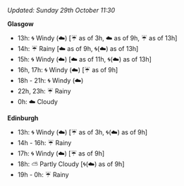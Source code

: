 *Updated: Sunday 29th October 11:30*

**Glasgow**

* 13h: :cyclone: Windy (:cloud:) [:umbrella: as of 3h, :cloud: as of 9h, :umbrella: as of 13h]
* 14h: :umbrella: Rainy [:cloud: as of 9h, :cyclone:(:cloud:) as of 13h]
* 15h: :cyclone: Windy (:cloud:) [:cloud: as of 11h, :cyclone:(:cloud:) as of 13h]
* 16h, 17h: :cyclone: Windy (:cloud:) [:umbrella: as of 9h]
* 18h - 21h: :cyclone: Windy (:cloud:)
* 22h, 23h: :umbrella: Rainy
* 0h: :cloud: Cloudy

**Edinburgh**

* 13h: :cyclone: Windy (:cloud:) [:umbrella: as of 3h, :cyclone:(:cloud:) as of 9h]
* 14h - 16h: :umbrella: Rainy
* 17h: :cyclone: Windy (:cloud:) [:umbrella: as of 9h]
* 18h: :partly_sunny: Partly Cloudy [:cyclone:(:cloud:) as of 9h]
* 19h - 0h: :umbrella: Rainy
